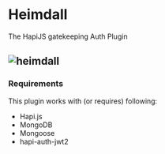 # Heimdall
The HapiJS gatekeeping Auth Plugin

![heimdall](https://cloud.githubusercontent.com/assets/251937/24344101/2c915306-12ca-11e7-91a0-ddc9738cef54.png)
------

### Requirements
This plugin works with (or requires) following:

- Hapi.js
- MongoDB
- Mongoose
- hapi-auth-jwt2
